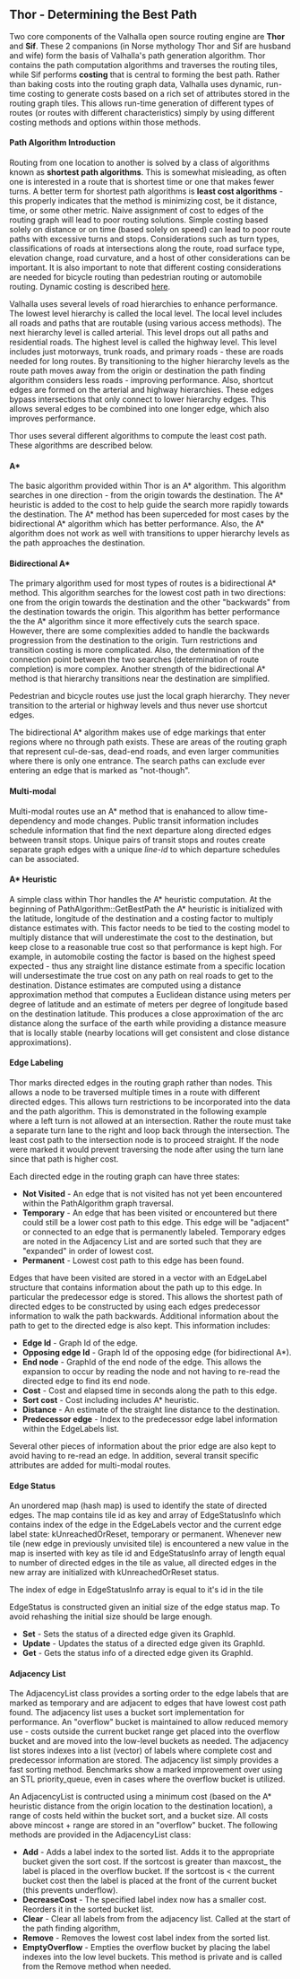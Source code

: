 ## Thor - Determining the Best Path

Two core components of the Valhalla open source routing engine are **Thor** and **Sif**. These 2 companions (in Norse mythology Thor and Sif are husband and wife) form the basis of Valhalla's path generation algorithm. Thor contains the path computation algorithms and traverses the routing tiles, while Sif performs **costing** that is central to forming the best path. Rather than baking costs into the routing graph data, Valhalla uses dynamic, run-time costing to generate costs based on a rich set of attributes stored in the routing graph tiles. This allows run-time generation of different types of routes (or routes with different characteristics) simply by using different costing methods and options within those methods.

#### Path Algorithm Introduction

Routing from one location to another is solved by a class of algorithms known as **shortest path algorithms**. This is somewhat misleading, as often one is interested in a route that is shortest time or one that makes fewer turns. A better term for shortest path algorithms is **least cost algorithms** - this properly indicates that the method is minimizing cost, be it distance, time, or some other metric. Naive assignment of cost to edges of the routing graph will lead to poor routing solutions. Simple costing based solely on distance or on time (based solely on speed) can lead to poor route paths with excessive turns and stops. Considerations such as turn types, classifications of roads at intersections along the route, road surface type, elevation change, road curvature, and a host of other considerations can be important.  It is also important to note that different costing considerations are needed for bicycle routing than pedestrian routing or automobile routing. Dynamic costing is described [here](https://github.com/valhalla/valhalla/blob/master/docs/sif/dynamic-costing.md).

Valhalla uses several levels of road hierarchies to enhance performance. The lowest level hierarchy is called the local level. The local level includes all roads and paths that are routable (using various access methods). The next hierarchy level is called arterial. This level drops out all paths and residential roads. The highest level is called the highway level. This level includes just motorways, trunk roads, and primary roads - these are roads needed for long routes. By transitioning to the higher hierarchy levels as the route path moves away from the origin or destination the path finding algorithm considers less roads - improving performance. Also, shortcut edges are formed on the arterial and highway hierarchies. These edges bypass intersections that only connect to lower hierarchy edges. This allows several edges to be combined into one longer edge, which also improves performance. 

Thor uses several different algorithms to compute the least cost path. These algorithms are described below.

#### A\*

The basic algorithm provided within Thor is an A\* algorithm. This algorithm searches in one direction - from the origin towards the destination. The A\* heuristic is added to the cost to help guide the search more rapidly towards the destination. The A\* method has been superceded for most cases by the bidirectional A\* algorithm which has better performance. Also, the A\* algorithm does not work as well with transitions to upper hierarchy levels as the path approaches the destination.

#### Bidirectional A\*

The primary algorithm used for most types of routes is a bidirectional A\* method. This algorithm searches for the lowest cost path in two directions: one from the origin towards the destination and the other "backwards" from the destination towards the origin. This algorithm has better performance the the A\* algorithm since it more effectively cuts the search space. However, there are some complexities added to handle the backwards progression from the destination to the origin. Turn restrictions and transition costing is more complicated. Also, the determination of the connection point between the two searches (determination of route completion) is more complex. Another strength of the bidirectional A* method is that hierarchy transitions near the destination are simplified.

Pedestrian and bicycle routes use just the local graph hierarchy. They never transition to the arterial or highway levels and thus never use shortcut edges.

The bidirectional A\* algorithm makes use of edge markings that enter regions where no through path exists. These are areas of the routing graph that represent cul-de-sas, dead-end roads, and even larger communities where there is only one entrance. The search paths can exclude ever entering an edge that is marked as "not-though".

#### Multi-modal

Multi-modal routes use an A\* method that is enahanced to allow time-dependency and mode changes. Public transit information includes schedule information that find the next departure along directed edges between transit stops. Unique pairs of transit stops and routes create separate graph edges with a unique *line-id* to which departure schedules can be associated.

#### A* Heuristic

A simple class within Thor handles the A\* heuristic computation. At the beginning of PathAlgorithm::GetBestPath the A\* heuristic is initialized with the latitude, longitude of the destination and a costing factor to multiply distance estimates with. This factor needs to be tied to the costing model to multiply distance that will underestimate the cost to the destination, but keep close to a reasonable true cost so that performance is kept high. For example, in automobile costing the factor is based on the highest speed expected - thus any straight line distance estimate from a specific location will undersestimate the true cost on any path on real roads to get to the destination. Distance estimates are computed using a distance approximation method that computes a Euclidean distance using meters per degree of latitude and an estimate of meters per degree of longitude based on the destination latitude. This produces a close approximation of the arc distance along the surface of the earth while providing a distance measure that is locally stable (nearby locations will get consistent and close distance approximations).

#### Edge Labeling

Thor marks directed edges in the routing graph rather than nodes. This allows a node to be traversed multiple times in a route with different directed edges. This allows turn restrictions to be incorporated into the data and the path algorithm. This is demonstrated in the following example where a left turn is not allowed at an intersection. Rather the route must take a separate turn lane to the right and loop back through the intersection. The least cost path to the intersection node is to proceed straight. If the node were marked it would prevent traversing the node after using the turn lane since that path is higher cost. 

Each directed edge in the routing graph can have three states:

- **Not Visited** - An edge that is not visited has not yet been encountered within the PathAlgorithm graph traversal.
- **Temporary** - An edge that has been visited or encountered but there could still be a lower cost path to this edge. This edge will be "adjacent" or connected to an edge that is permanently labeled. Temporary edges are noted in the Adjacency List and are sorted such that they are "expanded" in order of lowest cost.
- **Permanent** - Lowest cost path to this edge has been found.

Edges that have been visited are stored in a vector with an EdgeLabel structure that contains information about the path up to this edge. In particular the predecessor edge is stored. This allows the shortest path of directed edges to be constructed by using each edges predecessor information to walk the path backwards. Additional information about the path to get to the directed edge is also kept. This information includes:

- **Edge Id** - Graph Id of the edge.
- **Opposing edge Id** - Graph Id of the opposing edge (for bidirectional A*).
- **End node** - GraphId of the end node of the edge. This allows the expansion to occur by reading the node and not having to re-read the directed edge to find its end node.
- **Cost** - Cost and elapsed time in seconds along the path to this edge.
- **Sort cost** - Cost including includes A* heuristic. 
- **Distance** - An estimate of the straight line distance to the destination.
- **Predecessor edge** - Index to the predecessor edge label information within the EdgeLabels list.

Several other pieces of information about the prior edge are also kept to avoid having to re-read an edge. In addition, several transit specific attributes are added for multi-modal routes.

#### Edge Status

An unordered map (hash map) is used to identify the state of directed edges. The map contains tile id as key and array of EdgeStatusInfo which contains 
index of the edge in the EdgeLabels vector and the current edge label state: kUnreachedOrReset, temporary or permanent.
Whenever new tile (new edge in previously unvisited tile) is encountered a new value in the map is inserted with key as tile id and EdgeStatusInfo array of length equal to number of directed edges in the tile as value, all directed edges in the new array are initialized with kUnreachedOrReset status.

The index of edge in EdgeStatusInfo array is equal to it's id in the tile

EdgeStatus is constructed given an initial size of the edge status map. To avoid rehashing the initial size should be large enough.

- **Set** - Sets the status of a directed edge given its GraphId.
- **Update** - Updates the status of a directed edge given its GraphId.
- **Get** - Gets the status info of a directed edge given its GraphId.

#### Adjacency List

The AdjacencyList class provides a sorting order to the edge labels that are marked as temporary and are adjacent to edges that have lowest cost path found. The adjacency list uses a bucket sort implementation for performance. An "overflow" bucket is maintained to allow reduced memory use - costs outside the current bucket range get placed into the overflow bucket and are moved into the low-level buckets as needed. The adjacency list stores indexes into a list (vector) of labels where complete cost and predecessor information are stored. The adjacency list simply provides a fast sorting method. Benchmarks show a marked improvement over using an STL priority_queue, even in cases where the overflow bucket is utilized.

An AdjacencyList is contructed using a minimum cost (based on the A* heuristic distance from the origin location to the destination location), a range of costs held within the bucket sort, and a bucket size. All costs above mincost + range are stored in an "overflow" bucket. The following methods are provided in the AdjacencyList class:

- **Add** - Adds a label index to the sorted list. Adds it to the appropriate bucket given the sort cost. If the sortcost is greater than maxcost_ the label is placed in the overflow bucket. If the sortcost is < the current bucket cost then the label is placed at the front of the current bucket (this prevents underflow).
- **DecreaseCost** - The specified label index now has a smaller cost.  Reorders it in the sorted bucket list.
- **Clear** - Clear all labels from from the adjacency list. Called at the start of the path finding algorithm,
- **Remove** - Removes the lowest cost label index from the sorted list.
- **EmptyOverflow** - Empties the overflow bucket by placing the label indexes into the low level buckets. This method is private and is called from the Remove method when needed.

